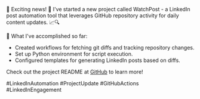🚀 Exciting news! 🌟 I've started a new project called WatchPost - a LinkedIn post automation tool that leverages GitHub repository activity for daily content updates. 📈🔍 

🔎 What I've accomplished so far:
- Created workflows for fetching git diffs and tracking repository changes.
- Set up Python environment for script execution.
- Configured templates for generating LinkedIn posts based on diffs.

Check out the project README at [GitHub](https://github.com/rohittp0/WatchPost) to learn more!

#LinkedInAutomation #ProjectUpdate #GitHubActions #LinkedInEngagement